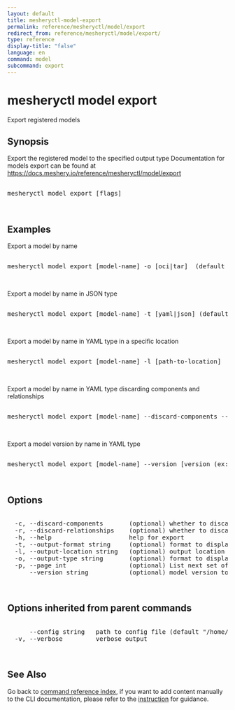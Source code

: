 ```yaml
---
layout: default
title: mesheryctl-model-export
permalink: reference/mesheryctl/model/export
redirect_from: reference/mesheryctl/model/export/
type: reference
display-title: "false"
language: en
command: model
subcommand: export
---
```


# mesheryctl model export

Export registered models

## Synopsis

Export the registered model to the specified output type
Documentation for models export can be found at https://docs.meshery.io/reference/mesheryctl/model/export
<pre class='codeblock-pre'>
<div class='codeblock'>
mesheryctl model export [flags]

</div>
</pre> 

## Examples

Export a model by name 
<pre class='codeblock-pre'>
<div class='codeblock'>
mesheryctl model export [model-name] -o [oci|tar]  (default is oci)

</div>
</pre> 

Export a model by name in JSON type
<pre class='codeblock-pre'>
<div class='codeblock'>
mesheryctl model export [model-name] -t [yaml|json] (default is YAML)

</div>
</pre> 

Export a model by name in YAML type in a specific location
<pre class='codeblock-pre'>
<div class='codeblock'>
mesheryctl model export [model-name] -l [path-to-location]

</div>
</pre> 

Export a model by name in YAML type discarding components and relationships
<pre class='codeblock-pre'>
<div class='codeblock'>
mesheryctl model export [model-name] --discard-components --discard-relationships

</div>
</pre> 

Export a model version by name in YAML type
<pre class='codeblock-pre'>
<div class='codeblock'>
mesheryctl model export [model-name] --version [version (ex: v0.7.3)]

</div>
</pre> 

## Options

<pre class='codeblock-pre'>
<div class='codeblock'>
  -c, --discard-components       (optional) whether to discard components in the exported model definition (default = false)
  -r, --discard-relationships    (optional) whether to discard relationships in the exported model definition (default = false)
  -h, --help                     help for export
  -t, --output-format string     (optional) format to display in [json|yaml] (default = yaml) (default "yaml")
  -l, --output-location string   (optional) output location (default = current directory) (default "./")
  -o, --output-type string       (optional) format to display in [oci|tar] (default = oci) (default "oci")
  -p, --page int                 (optional) List next set of models with --page (default = 1) (default 1)
      --version string           (optional) model version to export (default = "")

</div>
</pre>

## Options inherited from parent commands

<pre class='codeblock-pre'>
<div class='codeblock'>
      --config string   path to config file (default "/home/n2/.meshery/config.yaml")
  -v, --verbose         verbose output

</div>
</pre>

## See Also

Go back to [command reference index](/reference/mesheryctl/), if you want to add content manually to the CLI documentation, please refer to the [instruction](/project/contributing/contributing-cli#preserving-manually-added-documentation) for guidance.
